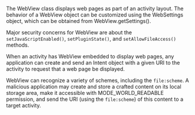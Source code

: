 
The WebView class displays web pages as part of an activity layout.
The behavior of a WebView  object can be customized using the WebSettings
object, which can be obtained from WebView.getSettings().

Major security concerns for WebView are about the
`setJavaScriptEnabled()`, `setPluginState()`,
and `setAllowFileAccess()` methods.

When an activity has WebView embedded to display web pages, any application
can create and send an Intent object with a given URI to the activity to
request that a web page be displayed.

WebView can recognize a variety of schemes, including the `file:scheme`.
A malicious application may create and store a crafted content on its
local storage area, make it accessible with MODE_WORLD_READABLE permission,
and send the URI (using the `file:scheme`) of this content to a target activity.
